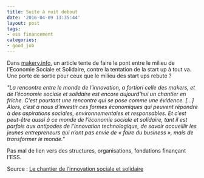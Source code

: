 ```yaml
---
title: Suite à nuit debout
date: '2016-04-09 13:35:44'
layout: post
tags:
- ess financement
categories:
- good_job
---
```

Dans [makery.info][makery.info], un article tente de faire le pont entre le milieu de l'Economie Sociale et Solidaire, contre la tentation de la start up à tout va. Une porte de sortie pour ceux que le milieu des start ups rebute ?


*"La rencontre entre le monde de l’innovation, a fortiori celle des makers, et de l’économie sociale et solidaire est encore aujourd’hui un chantier en friche. C’est pourtant une rencontre qui se pose comme une évidence. [...] Alors, c’est à nous d’investir ces formes économiques qui peuvent répondre à des aspirations sociales, environnementales et responsables. Et c’est peut-être aussi à ce monde de l’économie sociale et solidaire, tant il est parfois aux antipodes de l’innovation technologique, de savoir accueillir les jeunes entrepreneurs qui n’ont pas envie de « faire du business », mais de transformer le monde."*

Pas mal de lien vers des structures, organisations, fondations finançant l'ESS.


Source : [Le chantier de l’innovation sociale et solidaire][makery.info]



[makery.info]: http://www.makery.info/2016/04/08/le-chantier-de-linnovation-sociale-et-solidaire/

